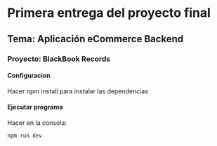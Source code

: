 # Primera entrega del proyecto final

## Tema: Aplicación eCommerce Backend

### Proyecto: BlackBook Records

#### Configuracion

Hacer npm install para instalar las dependencias

#### Ejecutar programa

Hacer en la consola:

```sh
npm run dev
```